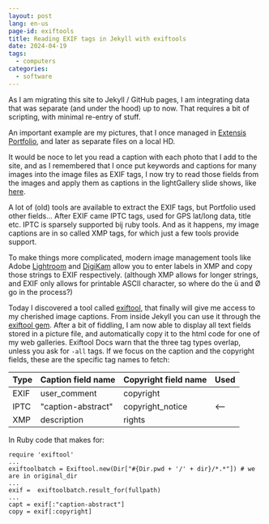 ```yaml
---
layout: post
lang: en-us
page-id: exiftools
title: Reading EXIF tags in Jekyll with exiftools
date: 2024-04-19
tags:
  - computers
categories:
  - software
---
```


As I am migrating this site to Jekyll / GitHub pages, I am integrating data that was separate (and under the hood) up to now.
That requires a bit of scripting, with minimal re-entry of stuff.

An important example are my pictures, that I once managed in [Extensis Portfolio](https://www.extensis.com/portfolio), and later as separate files on a local HD.

It would be noce to let you read a caption with each photo that I add to the site, and as I remembered that I once put keywords and captions for many images into the image files as EXIF tags, I now try to read those fields from the images and apply them as captions in the lightGallery slide shows, like <a href='{{ "/assets/art_gallery/sketches/" | relative_url }}'>here</a>.

A lot of (old) tools are available to extract the EXIF tags, but Portfolio used other fields...
After EXIF came IPTC tags, used for GPS lat/long data, title etc. IPTC is sparsely supported bij ruby tools.
And as it happens, my image captions are in so called XMP tags, for which just a few tools provide support.

To make things more complicated, modern image management tools like Adobe [Lightroom](https://www.adobe.com/nl/products/photoshop-lightroom.html) and [DigiKam](https://www.digikam.org/) allow you to enter labels in XMP and copy those strings to EXIF respectively. (although XMP allows for longer strings, and EXIF only allows for printable ASCII character, so where do the ü and Ø go in the process?)

Today I discovered a tool called [exiftool](https://exiftool.org/), that finally will give me access to my cherished image captions. From inside Jekyll you can use it through the [exiftool gem](https://rubygems.org/gems/exiftool/versions/1.2.5).
After a bit of fiddling, I am now able to display all text fields stored in a picture file, and automatically copy it to the html code for one of my web galleries.
Exiftool Docs warn that the three tag types overlap, unless you ask for `-all` tags. If we focus on the caption and the copyright fields, these are the specific tag names to fetch:

| Type | Caption field name | Copyright field name | Used |
| ---- | ------------------ | -------------------- | ---- |
| EXIF | user_comment       | copyright            |      |
| IPTC | "caption-abstract" | copyright_notice     | <--  |
| XMP  | description        | rights               |      |

In Ruby code that makes for:

```
require 'exiftool'
...
exiftoolbatch = Exiftool.new(Dir["#{Dir.pwd + '/' + dir}/*.*"]) # we are in original_dir
...
exif =  exiftoolbatch.result_for(fullpath)
...
capt = exif[:"caption-abstract"]
copy = exif[:copyright]
```
